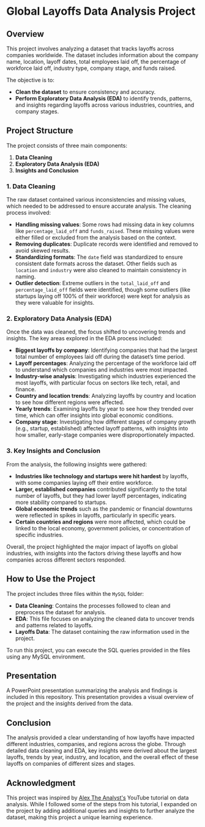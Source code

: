 # Global Layoffs Data Analysis Project

## Overview

This project involves analyzing a dataset that tracks layoffs across companies worldwide. The dataset includes information about the company name, location, layoff dates, total employees laid off, the percentage of workforce laid off, industry type, company stage, and funds raised.

The objective is to:
- **Clean the dataset** to ensure consistency and accuracy.
- **Perform Exploratory Data Analysis (EDA)** to identify trends, patterns, and insights regarding layoffs across various industries, countries, and company stages.

## Project Structure

The project consists of three main components:
1. **Data Cleaning**
2. **Exploratory Data Analysis (EDA)**
3. **Insights and Conclusion**

### 1. Data Cleaning

The raw dataset contained various inconsistencies and missing values, which needed to be addressed to ensure accurate analysis. The cleaning process involved:
- **Handling missing values**: Some rows had missing data in key columns like `percentage_laid_off` and `funds_raised`. These missing values were either filled or excluded from the analysis based on the context.
- **Removing duplicates**: Duplicate records were identified and removed to avoid skewed results.
- **Standardizing formats**: The `date` field was standardized to ensure consistent date formats across the dataset. Other fields such as `location` and `industry` were also cleaned to maintain consistency in naming.
- **Outlier detection**: Extreme outliers in the `total_laid_off` and `percentage_laid_off` fields were identified, though some outliers (like startups laying off 100% of their workforce) were kept for analysis as they were valuable for insights.
  
### 2. Exploratory Data Analysis (EDA)

Once the data was cleaned, the focus shifted to uncovering trends and insights. The key areas explored in the EDA process included:
- **Biggest layoffs by company**: Identifying companies that had the largest total number of employees laid off during the dataset’s time period.
- **Layoff percentages**: Analyzing the percentage of the workforce laid off to understand which companies and industries were most impacted.
- **Industry-wise analysis**: Investigating which industries experienced the most layoffs, with particular focus on sectors like tech, retail, and finance.
- **Country and location trends**: Analyzing layoffs by country and location to see how different regions were affected.
- **Yearly trends**: Examining layoffs by year to see how they trended over time, which can offer insights into global economic conditions.
- **Company stage**: Investigating how different stages of company growth (e.g., startup, established) affected layoff patterns, with insights into how smaller, early-stage companies were disproportionately impacted.
  
### 3. Key Insights and Conclusion

From the analysis, the following insights were gathered:
- **Industries like technology and startups were hit hardest** by layoffs, with some companies laying off their entire workforce.
- **Larger, established companies** contributed significantly to the total number of layoffs, but they had lower layoff percentages, indicating more stability compared to startups.
- **Global economic trends** such as the pandemic or financial downturns were reflected in spikes in layoffs, particularly in specific years.
- **Certain countries and regions** were more affected, which could be linked to the local economy, government policies, or concentration of specific industries.

Overall, the project highlighted the major impact of layoffs on global industries, with insights into the factors driving these layoffs and how companies across different sectors responded.

## How to Use the Project

The project includes three files within the `MySQL` folder:
- **Data Cleaning**: Contains the processes followed to clean and preprocess the dataset for analysis.
- **EDA**: This file focuses on analyzing the cleaned data to uncover trends and patterns related to layoffs.
- **Layoffs Data**: The dataset containing the raw information used in the project.

To run this project, you can execute the SQL queries provided in the files using any MySQL environment.

## Presentation

A PowerPoint presentation summarizing the analysis and findings is included in this repository. This presentation provides a visual overview of the project and the insights derived from the data.

## Conclusion

The analysis provided a clear understanding of how layoffs have impacted different industries, companies, and regions across the globe. Through detailed data cleaning and EDA, key insights were derived about the largest layoffs, trends by year, industry, and location, and the overall effect of these layoffs on companies of different sizes and stages.


## Acknowledgment

This project was inspired by [Alex The Analyst's](https://www.youtube.com/c/AlexTheAnalyst) YouTube tutorial on data analysis. While I followed some of the steps from his tutorial, I expanded on the project by adding additional queries and insights to further analyze the dataset, making this project a unique learning experience.

